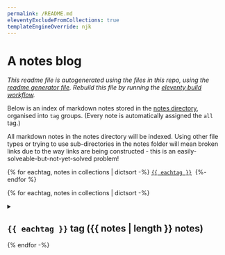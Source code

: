 ```yaml
---
permalink: /README.md
eleventyExcludeFromCollections: true
templateEngineOverride: njk
---
```

# A notes blog

_This readme file is autogenerated using the files in this repo, using the [readme generator file](/base/create-readme.md). Rebuild this file by running the [eleventy build workflow](learn/actions/workflows/eleventy-build.yaml)._

Below is an index of markdown notes stored in the [notes directory](/base/notes/), organised into `tag` groups. (Every note is automatically assigned the `all` tag.)

All markdown notes in the notes directory will be indexed. Using other file types or trying to use sub-directories in the notes folder will mean broken links due to the way links are being constructed - this is an easily-solveable-but-not-yet-solved problem!

{% for eachtag, notes in collections | dictsort -%}
[`{{ eachtag }}`](#nunjucks-tag-1-notes)&nbsp;
{%- endfor %}

{% for eachtag, notes in collections | dictsort -%}
<details>
<summary>

## `{{ eachtag }}` tag ({{ notes | length }} notes)</summary>
{% for note in notes | reverse -%}
- [{{ note.data.title }}](/base/notes/{{ note.page.fileSlug }}.md) ({{ note.page.date | myDate }})
  {%- for tag in note.data.tags %} `{{ tag }}`{% endfor %}
{% endfor -%}
</details>
{% endfor -%}
